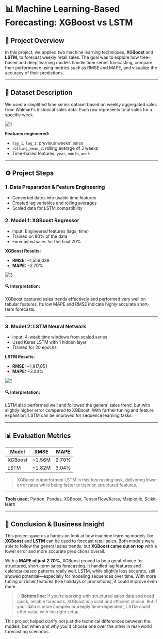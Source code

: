# 📊 Machine Learning-Based Forecasting: XGBoost vs LSTM

## 📄 Project Overview
In this project, we applied two machine learning techniques, **XGBoost** and **LSTM**, to forecast weekly retail sales. The goal was to explore how tree-based and deep learning models handle time series forecasting, compare their performance using metrics such as RMSE and MAPE, and visualize the accuracy of their predictions.

---

## 📅 Dataset Description
We used a simplified time series dataset based on weekly aggregated sales from Walmart's historical sales data. Each row represents total sales for a specific week.

![1](https://github.com/user-attachments/assets/c957223e-a7b5-4e36-a851-18727cbfb328)


**Features engineered:**
- `lag_1`, `lag_2`: previous weeks' sales
- `rolling_mean_3`: rolling average of 3 weeks
- Time-based features: `year`, `month`, `week`

---

## ⚙️ Project Steps

### 1. **Data Preparation & Feature Engineering**
- Converted dates into usable time features
- Created lag variables and rolling averages
- Scaled data for LSTM compatibility

### 2. **Model 1: XGBoost Regressor**
- Input: Engineered features (lags, time)
- Trained on 80% of the data
- Forecasted sales for the final 20%

**XGBoost Results:**
- **RMSE:** ~1,559,039  
- **MAPE:** ~2.70%

![3](https://github.com/user-attachments/assets/7d728a43-456a-4722-9ef8-92e6e107f186)

#### 🔍 Interpretation:
XGBoost captured sales trends effectively and performed very well on tabular features. Its low MAPE and RMSE indicate highly accurate short-term forecasts.

---

### 3. **Model 2: LSTM Neural Network**
- Input: 4-week time windows from scaled series
- Used Keras LSTM with 1 hidden layer
- Trained for 20 epochs

**LSTM Results:**
- **RMSE:** ~1,817,851  
- **MAPE:** ~3.04%

![2](https://github.com/user-attachments/assets/123967d8-6151-4555-b7ac-f13124d268e8)


#### 🔍 Interpretation:
LSTM also performed well and followed the general sales trend, but with slightly higher error compared to XGBoost. With further tuning and feature expansion, LSTM can be improved for sequence learning tasks.

---

## 📊 Evaluation Metrics

| Model     | RMSE        | MAPE     |
|-----------|-------------|----------|
| XGBoost   | ~1.56M      | 2.70%    |
| LSTM      | ~1.82M      | 3.04%    |

> XGBoost outperformed LSTM in this forecasting task, delivering lower error rates while being faster to train on structured features.


---


**Tools used:** Python, Pandas, XGBoost, TensorFlow/Keras, Matplotlib, Scikit-learn

---

## 🧠 Conclusion & Business Insight

This project gave us a hands-on look at how machine learning models like **XGBoost** and **LSTM** can be used to forecast retail sales. Both models were able to follow the general sales trends, but **XGBoost came out on top** with a lower error and more accurate predictions overall.

With a **MAPE of just 2.70%**, XGBoost proved to be a great choice for structured, short-term sales forecasting. It handled lag features and calendar-based patterns really well. LSTM, while slightly less accurate, still showed potential—especially for modeling sequences over time. With more tuning or richer features (like holidays or promotions), it could improve even more.

> 💡 **Bottom line:** If you're working with structured sales data and need quick, reliable forecasts, XGBoost is a solid and efficient choice. But if your data is more complex or deeply time-dependent, LSTM could offer value with the right setup.

This project helped clarify not just the technical differences between the models, but when and why you'd choose one over the other in real-world forecasting scenarios.
